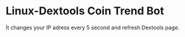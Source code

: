 # Linux-Dextools Coin Trend Bot
İt changes your IP adress every 5 second and refresh Dextools page.

